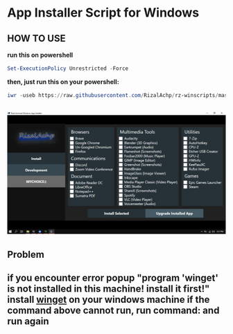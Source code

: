 # App Installer Script for Windows

## HOW TO USE
**run this on powershell**
```powershell
Set-ExecutionPolicy Unrestricted -Force
```
**then, just run this on your powershell:**
```powershell
iwr -useb https://raw.githubusercontent.com/RizalAchp/rz-winscripts/master/install.ps1 | iex
```
![ss](./ss.png)
---
## Problem
if you encounter error popup **"program 'winget' is not installed in this machine! install it first!"**
install [winget](https://github.com/microsoft/winget-cli) on your windows machine
if the command above cannot run, run command:
and run again
---
